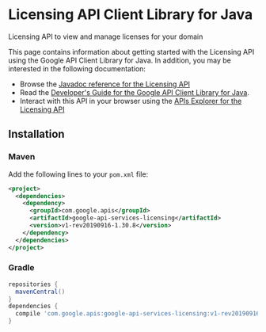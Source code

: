# Licensing API Client Library for Java

Licensing API to view and manage licenses for your domain

This page contains information about getting started with the Licensing API
using the Google API Client Library for Java. In addition, you may be interested
in the following documentation:

* Browse the [Javadoc reference for the Licensing API][javadoc]
* Read the [Developer's Guide for the Google API Client Library for Java][google-api-client].
* Interact with this API in your browser using the [APIs Explorer for the Licensing API][api-explorer]

## Installation

### Maven

Add the following lines to your `pom.xml` file:

```xml
<project>
  <dependencies>
    <dependency>
      <groupId>com.google.apis</groupId>
      <artifactId>google-api-services-licensing</artifactId>
      <version>v1-rev20190916-1.30.8</version>
    </dependency>
  </dependencies>
</project>
```

### Gradle

```gradle
repositories {
  mavenCentral()
}
dependencies {
  compile 'com.google.apis:google-api-services-licensing:v1-rev20190916-1.30.8'
}
```

[javadoc]: https://googleapis.dev/java/google-api-services-licensing/latest/index.html
[google-api-client]: https://github.com/googleapis/google-api-java-client/
[api-explorer]: https://developers.google.com/apis-explorer/#p/licensing/v1/
